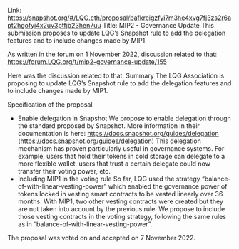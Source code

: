 Link: https://snapshot.org/#/LQG.eth/proposal/bafkreigzfyi7m3he4xvg7fj3zs2r6apt2hgofyi4x2uv3ptfjb23hen7uu
Title: MIP2 - Governance Update
This submission proposes to update LQG’s Snapshot rule to add the delegation features and to include changes made by MIP1.

As written in the forum on 1 November 2022, discussion related to that: https://forum.LQG.org/t/mip2-governance-update/155

Here was the discussion related to that:
Summary
The LQG Association is proposing to update LQG’s Snapshot rule to add the delegation features and to include changes made by MIP1.

Specification of the proposal
- Enable delegation in Snapshot
We propose to enable delegation through the standard proposed by Snapshot. More information in their documentation is here: https://docs.snapshot.org/guides/delegation (https://docs.snapshot.org/guides/delegation)
This delegation mechanism has proven particularly useful in governance systems. For example, users that hold their tokens in cold storage can delegate to a more flexible wallet, users that trust a certain delegate could now transfer their voting power, etc.
- Including MIP1 in the voting rule
So far, LQG used the strategy “balance-of-with-linear-vesting-power” which enabled the governance power of tokens locked in vesting smart contracts to be vested linearly over 36 months.
With MIP1, two other vesting contracts were created but they are not taken into account by the previous rule. We propose to include those vesting contracts in the voting strategy, following the same rules as in “balance-of-with-linear-vesting-power”.

The proposal was voted on and accepted on 7 November 2022.
